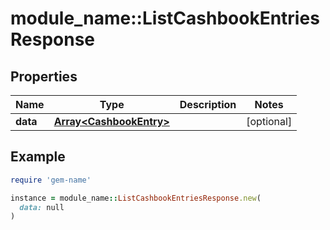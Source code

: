 # module_name::ListCashbookEntriesResponse

## Properties

| Name | Type | Description | Notes |
| ---- | ---- | ----------- | ----- |
| **data** | [**Array&lt;CashbookEntry&gt;**](CashbookEntry.md) |  | [optional] |

## Example

```ruby
require 'gem-name'

instance = module_name::ListCashbookEntriesResponse.new(
  data: null
)
```

